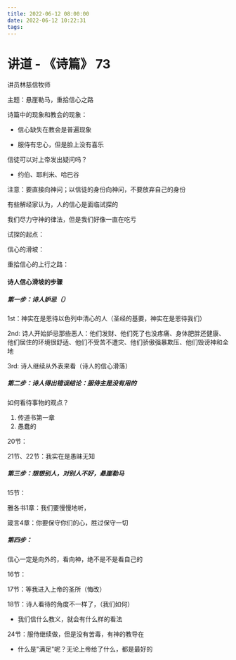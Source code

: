 ```yaml
---
title: 2022-06-12 08:00:00
date: 2022-06-12 10:22:31
tags:
---
```


# 讲道 - 《诗篇》 73

讲员林慈信牧师

主题：悬崖勒马，重拾信心之路



诗篇中的现象和教会的现象：

- 信心缺失在教会是普遍现象

- 服侍有忠心，但是脸上没有喜乐

信徒可以对上帝发出疑问吗？

- 约伯、耶利米、哈巴谷

注意：要直接向神问；以信徒的身份向神问，不要放弃自己的身份

有些解经家认为，人的信心是面临试探的



我们尽力守神的律法，但是我们好像一直在吃亏



试探的起点：

信心的滑坡：

重拾信心的上行之路：



#### 诗人信心滑坡的步骤

##### 第一步：诗人妒忌（）

1st：神实在是恩待以色列中清心的人（圣经的基要，神实在是恩待我们）

2nd: 诗人开始妒忌那些恶人：他们发财、他们死了也没疼痛、身体肥胖还健康、他们居住的环境很舒适、他们不受苦不遭灾、他们骄傲强暴欺压、他们毁谤神和全地

3rd: 诗人继续从外表来看（诗人的信心滑落）

##### 第二步：诗人得出错误结论：服侍主是没有用的

如何看待事物的观点？

1. 传道书第一章
2. 愚蠢的

20节：

21节、22节：我实在是愚昧无知

##### 第三步：想想别人，对别人不好，悬崖勒马

15节：

雅各书1章：我们要慢慢地听，

箴言4章：你要保守你们的心，胜过保守一切



##### 第四步：

信心一定是向外的，看向神，绝不是不是看自己的

16节：

17节：等我进入上帝的圣所（悔改）

18节：诗人看待的角度不一样了，（我们如何）

- 我们信什么教义，就会有什么样的看法

24节：服侍继续做，但是没有苦毒，有神的教导在

- 什么是"满足"呢？无论上帝给了什么，都是最好的
